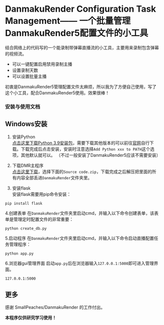 # DanmakuRender Configuration Task Management—— 一个批量管理DanmakuRender5配置文件的小工具
结合网络上的代码写的一个能录制带弹幕直播流的小工具，主要用来录制包含弹幕的视频流。     
- 可以一键配置启用禁用录制主播
- 设置录制天数
- 可以设置批量主播
    
初衷是DanmakuRender5管理配置文件太麻烦，所以我为了方便自己使用，写了这个小工具，配合DanmakuRender5使用。效果很棒！

### 安装与使用文档      
## Windows安装 

1. 安装Python            
[点击这里下载Python 3.9安装包](https://www.python.org/ftp/python/3.9.13/python-3.9.13-amd64.exe)，需要下载其他版本的可以前往[官网](https://www.python.org/downloads/)自行下载。下载完成后点击安装，安装时注意选择`Add Python xxx to PATH`这个选项，其他默认就可以。  （不过一般安装了DanmakuRender5应该不需要安装）   

2. 下载DMR主程序    
[点击这里下载](https://github.com/jiabenguiyin/DanmakuRender_Configuration_Task_Management/releases/latest)，选择下面的`Source code.zip`，下载完成之后解压把里面的所有内容全部丢进`DanmakuRender`文件夹里。

3. 安装flask     
安装flask需要用pip命令安装：
```pip
pip install flask
```

4.创建表单
在`DanmakuRender`文件夹里启动cmd，并输入以下命令创建表单，该表单是管理定时配置文件的非常重要：
```shell
python create_db.py
```

5.启动程序
在`DanmakuRender`文件夹里启动cmd，并输入以下命令启动直播配置任务管理程序：
```shell
python app.py
```
6.浏览器gui管理界面
启动`app.py`后在浏览器输入`127.0.0.1:5000`即可进入管理界面。
```shell
127.0.0.1:5000
```

## 更多
感谢 SmallPeaches/DanmakuRender 的工作付出。            

**本程序仅供研究学习使用！**



